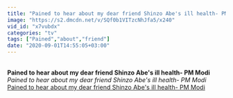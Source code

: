 ```yaml
---
title: "Pained to hear about my dear friend Shinzo Abe's ill health- PM Modi"
image: "https://s2.dmcdn.net/v/SQf0b1VITzcNhJfa5/x240"
vid_id: "x7vubdx"
categories: "tv"
tags: ["Pained","about","friend"]
date: "2020-09-01T14:55:05+03:00"
---
```

<br><b>Pained to hear about my dear friend Shinzo Abe's ill health- PM Modi</b><br> <i>Pained to hear about my dear friend Shinzo Abe's ill health- PM Modi</i><br> <u>Pained to hear about my dear friend Shinzo Abe's ill health- PM Modi</u>
